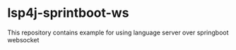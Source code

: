 # lsp4j-sprintboot-ws
This repository contains example for using language server over springboot websocket
